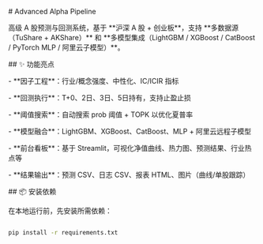 \# Advanced Alpha Pipeline



高级 A 股预测与回测系统，基于 \*\*沪深 A 股 + 创业板\*\*，支持 \*\*多数据源（TuShare + AKShare）\*\* 和 \*\*多模型集成（LightGBM / XGBoost / CatBoost / PyTorch MLP / 阿里云子模型）\*\*。  



\## ✨ 功能亮点

\- \*\*因子工程\*\*：行业/概念强度、中性化、IC/ICIR 指标

\- \*\*回测执行\*\*：T+0、2日、3日、5日持有，支持止盈止损

\- \*\*阈值搜索\*\*：自动搜索 prob 阈值 + TOPK 以优化夏普率

\- \*\*模型融合\*\*：LightGBM、XGBoost、CatBoost、MLP + 阿里云远程子模型

\- \*\*前台看板\*\*：基于 Streamlit，可视化净值曲线、热力图、预测结果、行业热点等

\- \*\*结果输出\*\*：预测 CSV、日志 CSV、报表 HTML、图片（曲线/单股跟踪）



\## 📦 安装依赖

在本地运行前，先安装所需依赖：

```bash

pip install -r requirements.txt



